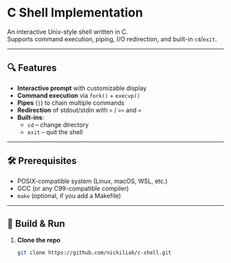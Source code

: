 # C Shell Implementation

An interactive Unix-style shell written in C.  
Supports command execution, piping, I/O redirection, and built-in `cd`/`exit`.

---

## 🔍 Features

- **Interactive prompt** with customizable display  
- **Command execution** via `fork()` + `execvp()`  
- **Pipes** (`|`) to chain multiple commands  
- **Redirection** of stdout/​stdin with `>` / `>>` and `<`  
- **Built-ins**:  
  - `cd` – change directory  
  - `exit` – quit the shell  

---

## 🛠️ Prerequisites

- POSIX-compatible system (Linux, macOS, WSL, etc.)  
- GCC (or any C99-compatible compiler)  
- `make` (optional, if you add a Makefile)  

---

## 🚀 Build & Run

1. **Clone the repo**  
   ```bash
   git clone https://github.com/nickiliak/c-shell.git
